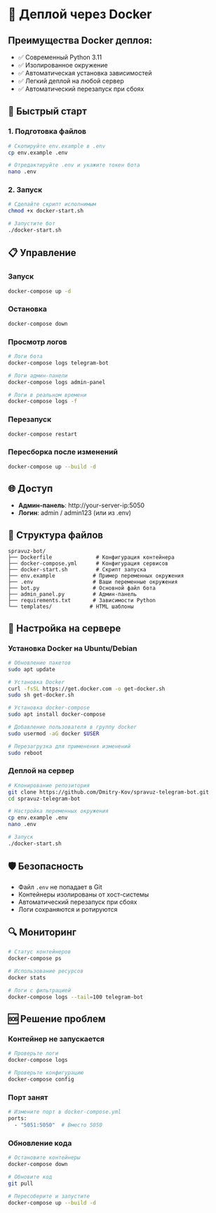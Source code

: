 # 🐳 Деплой через Docker

## Преимущества Docker деплоя:
- ✅ Современный Python 3.11
- ✅ Изолированное окружение
- ✅ Автоматическая установка зависимостей
- ✅ Легкий деплой на любой сервер
- ✅ Автоматический перезапуск при сбоях

## 🚀 Быстрый старт

### 1. Подготовка файлов
```bash
# Скопируйте env.example в .env
cp env.example .env

# Отредактируйте .env и укажите токен бота
nano .env
```

### 2. Запуск
```bash
# Сделайте скрипт исполнимым
chmod +x docker-start.sh

# Запустите бот
./docker-start.sh
```

## 📋 Управление

### Запуск
```bash
docker-compose up -d
```

### Остановка
```bash
docker-compose down
```

### Просмотр логов
```bash
# Логи бота
docker-compose logs telegram-bot

# Логи админ-панели
docker-compose logs admin-panel

# Логи в реальном времени
docker-compose logs -f
```

### Перезапуск
```bash
docker-compose restart
```

### Пересборка после изменений
```bash
docker-compose up --build -d
```

## 🌐 Доступ

- **Админ-панель**: http://your-server-ip:5050
- **Логин**: admin / admin123 (или из .env)

## 📁 Структура файлов

```
spravuz-bot/
├── Dockerfile              # Конфигурация контейнера
├── docker-compose.yml      # Конфигурация сервисов
├── docker-start.sh         # Скрипт запуска
├── env.example            # Пример переменных окружения
├── .env                   # Ваши переменные окружения
├── bot.py                 # Основной файл бота
├── admin_panel.py         # Админ-панель
├── requirements.txt       # Зависимости Python
└── templates/            # HTML шаблоны
```

## 🔧 Настройка на сервере

### Установка Docker на Ubuntu/Debian
```bash
# Обновление пакетов
sudo apt update

# Установка Docker
curl -fsSL https://get.docker.com -o get-docker.sh
sudo sh get-docker.sh

# Установка docker-compose
sudo apt install docker-compose

# Добавление пользователя в группу docker
sudo usermod -aG docker $USER

# Перезагрузка для применения изменений
sudo reboot
```

### Деплой на сервер
```bash
# Клонирование репозитория
git clone https://github.com/Dmitry-Kov/spravuz-telegram-bot.git
cd spravuz-telegram-bot

# Настройка переменных окружения
cp env.example .env
nano .env

# Запуск
./docker-start.sh
```

## 🛡️ Безопасность

- Файл `.env` не попадает в Git
- Контейнеры изолированы от хост-системы
- Автоматический перезапуск при сбоях
- Логи сохраняются и ротируются

## 🔍 Мониторинг

```bash
# Статус контейнеров
docker-compose ps

# Использование ресурсов
docker stats

# Логи с фильтрацией
docker-compose logs --tail=100 telegram-bot
```

## 🆘 Решение проблем

### Контейнер не запускается
```bash
# Проверьте логи
docker-compose logs

# Проверьте конфигурацию
docker-compose config
```

### Порт занят
```bash
# Измените порт в docker-compose.yml
ports:
  - "5051:5050"  # Вместо 5050
```

### Обновление кода
```bash
# Остановите контейнеры
docker-compose down

# Обновите код
git pull

# Пересоберите и запустите
docker-compose up --build -d
``` 